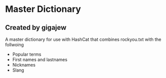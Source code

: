 # Master Dictionary

## Created by gigajew
A master dictionary for use with HashCat that combines rockyou.txt with the follwoing
 - Popular terms
 - First names and lastnames
 - Nicknames
 - Slang
